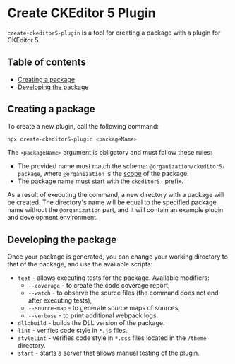 Create CKEditor 5 Plugin
========================

`create-ckeditor5-plugin` is a tool for creating a package with a plugin for CKEditor 5.

## Table of contents

* [Creating a package](#creating-a-package)
* [Developing the package](#developing-the-package)

## Creating a package

To create a new plugin, call the following command:

```bash
npx create-ckeditor5-plugin <packageName>
```

The `<packageName>` argument is obligatory and must follow these rules:

* The provided name must match the schema: `@organization/ckeditor5-package`, where `@organization` is the [scope](https://docs.npmjs.com/about-scopes) of the package.
* The package name must start with the `ckeditor5-` prefix.

As a result of executing the command, a new directory with a package will be created. The directory's name will be equal to the specified package name without the `@organization` part, and it will contain an example plugin and development environment.

## Developing the package

Once your package is generated, you can change your working directory to that of the package, and use the available scripts:

* `test` - allows executing tests for the package. Available modifiers:
    * `--coverage` - to create the code coverage report,
    * `--watch` - to observe the source files (the command does not end after executing tests),
    * `--source-map` - to generate source maps of sources,
    * `--verbose` - to print additional webpack logs.
* `dll:build` - builds the DLL version of the package.
* `lint` - verifies code style in `*.js` files.
* `stylelint` - verifies code style in `*.css` files located in the `/theme` directory.
* `start` - starts a server that allows manual testing of the plugin.
